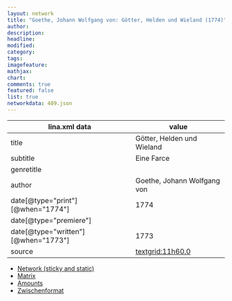 ```yaml
---
layout: network
title: "Goethe, Johann Wolfgang von: Götter, Helden und Wieland (1774)"
author:
description:
headline:
modified:
category:
tags:
imagefeature: 
mathjax: 
chart: 
comments: true
featured: false
list: true
networkdata: 409.json
---
```

lina.xml data  | value
------------- | -------------
title|Götter, Helden und Wieland
subtitle|Eine Farce
genretitle|
author|Goethe, Johann Wolfgang von
date[@type="print"][@when="1774"]|1774
date[@type="premiere"]|
date[@type="written"][@when="1773"]|1773
source|[textgrid:11h60.0](https://textgridlab.org/1.0/tgcrud-public/rest/textgrid:11h60.0/data)



* [Network (sticky and static)](/network409)
* [Matrix](/matrix409)
* [Amounts](/amount409)
* [Zwischenformat](/lina409 )
